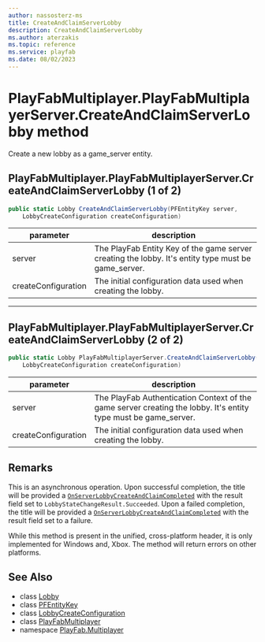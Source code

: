 ```yaml
---
author: nassosterz-ms
title: CreateAndClaimServerLobby
description: CreateAndClaimServerLobby
ms.author: aterzakis
ms.topic: reference
ms.service: playfab
ms.date: 08/02/2023
---
```


# PlayFabMultiplayer.PlayFabMultiplayerServer.CreateAndClaimServerLobby method

Create a new lobby as a game_server entity.

## PlayFabMultiplayer.PlayFabMultiplayerServer.CreateAndClaimServerLobby (1 of 2)

```csharp
public static Lobby CreateAndClaimServerLobby(PFEntityKey server, 
    LobbyCreateConfiguration createConfiguration)
```

| parameter | description |
| --- | --- |
| server | The PlayFab Entity Key of the game server creating the lobby. It's entity type must be game_server. |
| createConfiguration | The initial configuration data used when creating the lobby. |

---

## PlayFabMultiplayer.PlayFabMultiplayerServer.CreateAndClaimServerLobby (2 of 2)

```csharp
public static Lobby PlayFabMultiplayerServer.CreateAndClaimServerLobby(PlayFabAuthenticationContext server, 
    LobbyCreateConfiguration createConfiguration)
```

| parameter | description |
| --- | --- |
| server | The PlayFab Authentication Context of the game server creating the lobby. It's entity type must be game_server. |
| createConfiguration | The initial configuration data used when creating the lobby. |

## Remarks

This is an asynchronous operation. Upon successful completion, the title will be provided a [`OnServerLobbyCreateAndClaimCompleted`](OnServerLobbyCreateAndClaimCompleted.md) with the result field set to `LobbyStateChangeResult.Succeeded`. Upon a failed completion, the title will be provided a [`OnServerLobbyCreateAndClaimCompleted`](OnServerLobbyCreateAndClaimCompleted.md) with the result field set to a failure.

While this method is present in the unified, cross-platform header, it is only implemented for Windows and, Xbox.
The method will return errors on other platforms.

## See Also

* class [Lobby](../Lobby.md)
* class [PFEntityKey](../PFEntityKey.md)
* class [LobbyCreateConfiguration](../LobbyCreateConfiguration.md)
* class [PlayFabMultiplayer](../PlayFabMultiplayer.md)
* namespace [PlayFab.Multiplayer](../../PlayFabMultiplayerSDK.md)

